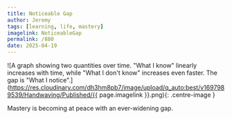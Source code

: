 ```yaml
---
title: Noticeable Gap
author: Jeremy
tags: [learning, life, mastery]
imagelink: NoticeableGap
permalink: /880
date: 2025-04-19
---
```


![A graph showing two quantities over time. "What I know" linearly increases with time, while "What I don't know" increases even faster. The gap is "What I notice".](https://res.cloudinary.com/dh3hm8pb7/image/upload/q_auto:best/v1697989539/Handwaving/Published/{{ page.imagelink }}.png){: .centre-image }

Mastery is becoming at peace with an ever-widening gap.
